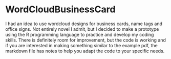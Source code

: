 # WordCloudBusinessCard
I had an idea to use wordcloud designs for 
business cards, name tags and office signs. 
Not entirely novel I admit, but I decided to 
make a prototype using the R programming language
to practice and develop my coding skills. 
There is definitely room for improvement, 
but the code is working and if you are interested
in making something similar to the example pdf,
the markdown file has notes to help you adapt
the code to your specific needs.
